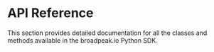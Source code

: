 # API Reference

This section provides detailed documentation for all the classes and methods available in the broadpeak.io Python SDK.
